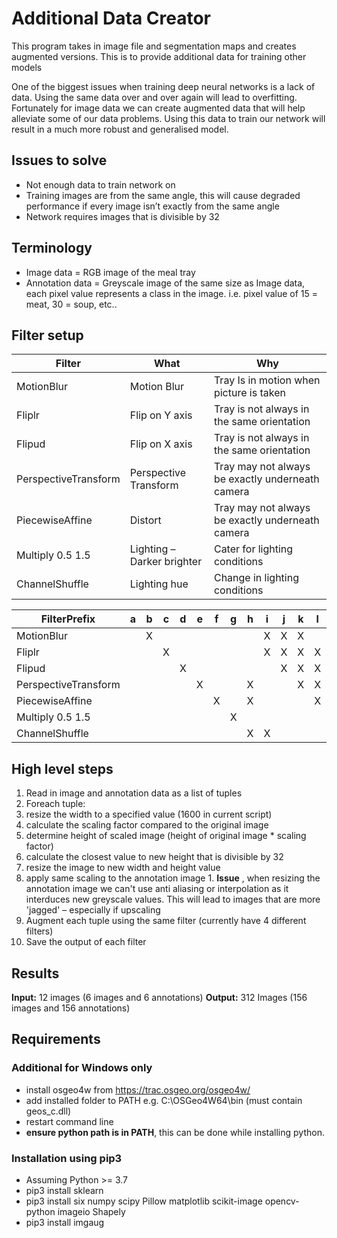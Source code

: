 # Additional Data Creator
 
This program takes in image file and segmentation maps and creates augmented versions. This is to provide additional data for training other models

One of the biggest issues when training deep neural networks is a lack of data. Using the same data over and over again will lead to overfitting. Fortunately for image data we can create augmented data that will help alleviate some of our data problems. Using this data to train our network will result in a much more robust and generalised model.

## Issues to solve

- Not enough data to train network on
- Training images are from the same angle, this will cause degraded performance if every image isn’t exactly from the same angle
- Network requires images that is divisible by 32

## Terminology

- Image data = RGB image of the meal tray
- Annotation data = Greyscale image of the same size as Image data, each pixel value represents a class in the image. i.e. pixel value of 15 = meat, 30 = soup, etc..

## Filter setup

| **Filter** | **What** | **Why** |
| --- | --- | --- |
| MotionBlur | Motion Blur | Tray Is in motion when picture is taken |
| Fliplr | Flip on Y axis | Tray is not always in the same orientation |
| Flipud | Flip on X axis | Tray is not always in the same orientation |
| PerspectiveTransform | Perspective Transform | Tray may not always be exactly underneath camera |
| PiecewiseAffine | Distort | Tray may not always be exactly underneath camera |
| Multiply 0.5 1.5 | Lighting – Darker brighter | Cater for lighting conditions |
| ChannelShuffle | Lighting hue | Change in lighting conditions |

| **FilterPrefix** | **a** | **b** | **c** | **d** | **e** | **f** | **g** | **h** | **i** | **j** | **k** | **l** | **m** | **n** | **o** | **p** | **q** | **r** | **s** | **t** | **u** | **v** | **w** | **x** | **y** | **z** |
| --- | --- | --- | --- | --- | --- | --- | --- | --- | --- | --- | --- | --- | --- | --- | --- | --- | --- | --- | --- | --- | --- | --- | --- | --- | --- | --- |
| MotionBlur |   | X |   |   |   |   |   |   | X | X | X |   |   |   |   |   |   | X |   |   |   | X |   |   |   | X |
| Fliplr |   |   | X |   |   |   |   |   | X | X | X | X |   |   |   |   | X |   | X | X | X |   |   | X |   |   |
| Flipud |   |   |   | X |   |   |   |   |   | X | X | X | X |   |   | X |   |   | X | X | X |   | X |   |   |   |
| PerspectiveTransform |   |   |   |   | X |   |   | X |   |   | X | X | X | X |   | X |   | X |   |   | X |   | X |   |   | X |
| PiecewiseAffine |   |   |   |   |   | X |   | X |   |   |   | X | X | X | X |   |   |   |   | X |   |   |   |   | X |   |
| Multiply 0.5 1.5 |   |   |   |   |   |   | X |   |   |   |   |   | X | X |   |   |   | X | X |   | X |   |   |   | X | X |
| ChannelShuffle |   |   |   |   |   |   |   | X | X |   |   |   |   | X | X | X | X | X | X | X |   | X |   | X |   | X |


## High level steps

1. Read in image and annotation data as a list of tuples
2. Foreach tuple:
  1. resize the width to a specified value (1600 in current script)
  2. calculate the scaling factor compared to the original image
  3. determine height of scaled image (height of original image \* scaling factor)
  4. calculate the closest value to new height that is divisible by 32
  5. resize the image to new width and height value
  6. apply same scaling to the annotation image
    1. **Issue** , when resizing the annotation image we can&#39;t use anti aliasing or interpolation as it interduces new greyscale values. This will lead to images that are more &#39;jagged&#39; – especially if upscaling
  7. Augment each tuple using the same filter (currently have 4 different filters)
  8. Save the output of each filter

## Results

**Input:** 12 images (6 images and 6 annotations)
**Output:** 312 Images (156 images and 156 annotations)

## Requirements

### Additional for Windows only
- install osgeo4w from https://trac.osgeo.org/osgeo4w/
- add installed folder to PATH e.g. C:\OSGeo4W64\bin (must contain geos_c.dll)
- restart command line
- **ensure python path is in PATH**, this can be done while installing python.

### Installation using pip3
- Assuming Python  >= 3.7
- pip3 install sklearn
- pip3 install six numpy scipy Pillow matplotlib scikit-image opencv-python imageio Shapely
- pip3 install imgaug

